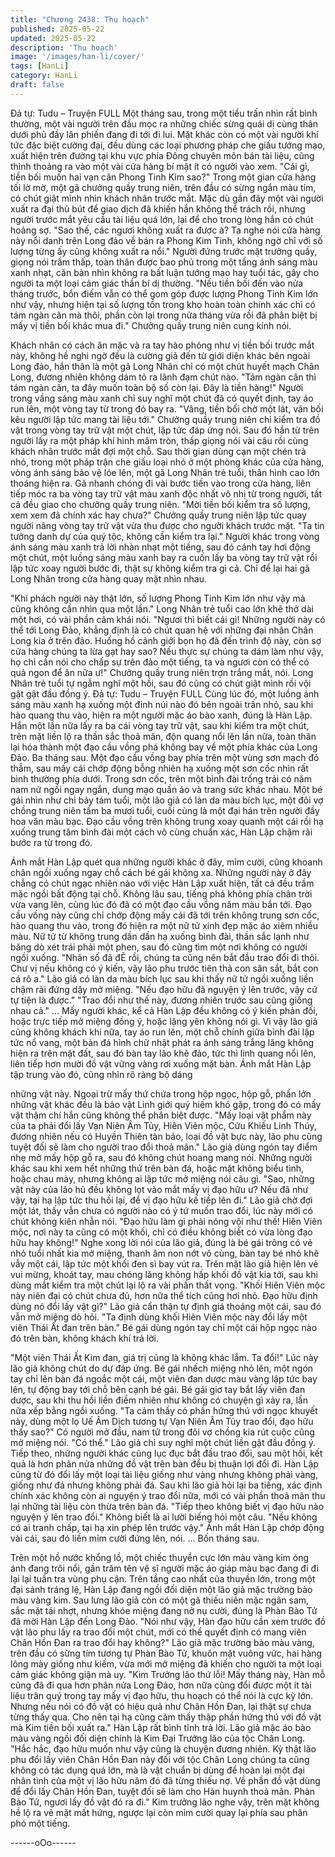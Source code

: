 ```yaml
---
title: "Chương 2438: Thu hoạch"
published: 2025-05-22
updated: 2025-05-22
description: 'Thu hoạch'
image: '/images/han-li/cover/'
tags: [HanLi]
category: HanLi
draft: false
---
```


Đả tự: Tudu – Truyện FULL
Một tháng sau, trong một tiểu trấn nhìn rất bình thường, một vài
người trên đầu mọc ra những chiếc sừng quái dị cùng thân dưới
phủ đầy lân phiến đang đi tới đi lui.
Mặt khác còn có một vài người khí tức đặc biệt cường đại, đều
dùng các loại phương pháp che giấu tướng mạo, xuất hiện trên
đường tại khu vực phía Đông chuyên môn bán tài liệu, cũng thỉnh
thoảng ra vào một vài cửa hàng bí mật ít có người vào xem.
"Cái gì, tiền bối muốn hai vạn cân Phong Tinh Kim sao?" Trong
một gian cửa hàng tối lờ mờ, một gã chưởng quầy trung niên,
trên đầu có sừng ngắn màu tím, có chút giật mình nhìn khách
nhân trước mắt.
Mặc dù gần đây một vài người xuất ra đại thủ bút để giao dịch đã
khiến hắn không thể trách rồi, nhưng người trước mắt yêu cầu tài
liệu quá lớn, lại để cho trong lòng hắn có chút hoảng sợ.
"Sao thế, các ngươi không xuất ra được à? Ta nghe nói cửa hàng
này nổi danh trên Long đảo về bán ra Phong Kim Tinh, không ngờ
chỉ với số lượng từng ấy cũng không xuất ra nổi." Người đứng
trước mặt trưởng quầy, giọng nói trầm thấp, toàn thân được bao
phủ trong một tầng ánh sáng màu xanh nhạt, căn bản nhìn không
ra bất luận tướng mạo hay tuổi tác, gây cho người ta một loại
cảm giác thần bí dị thường.
"Nếu tiền bối đến vào nửa tháng trước, bổn điếm vẫn có thể gom
góp được lượng Phong Tinh Kim lớn như vậy, nhưng hiện tại số
lượng tồn trong kho hoàn toàn chính xác chỉ có tám ngàn cân mà
thôi, phần còn lại trong nửa tháng vừa rồi đã phân biệt bị mấy vị
tiền bối khác mua đi." Chưởng quầy trung niên cung kính nói.

Khách nhân có cách ăn mặc và ra tay hào phóng như vị tiền bối
trước mắt này, không hề nghi ngờ đều là cường giả đến từ giới
diện khác bên ngoài Long đảo, hắn thân là một gã Long Nhân chỉ
có một chút huyết mạch Chân Long, đương nhiên không dám tỏ
ra lãnh đạm chút nào.
"Tám ngàn cân thì tám ngàn cân, ta đây muốn toàn bộ số còn lại.
Đây là tiền hàng!" Người trong vầng sáng màu xanh chỉ suy nghĩ
một chút đã có quyết định, tay áo run lên, một vòng tay từ trong
đó bay ra.
"Vâng, tiền bối chờ một lát, vãn bối kêu người lập tức mang tài
liệu tới." Chưởng quầy trung niên chỉ kiểm tra đồ vật trong vòng
tay trữ vật một chút, lập tức đáp ứng nói.
Sau đó hắn từ trên người lấy ra một pháp khí hình mâm tròn, thấp
giọng nói vài câu rồi cùng khách nhân trước mắt đợi một chỗ.
Sau thời gian dùng cạn một chén trà nhỏ, trong một pháp trận che
giấu loại nhỏ ở một phòng khác của cửa hàng, vòng ánh sáng
bảo vệ lóe lên, một gã Long Nhân trẻ tuổi, thân hình cao lớn
thoáng hiện ra.
Gã nhanh chóng đi vài bước tiến vào trong cửa hàng, liên tiếp
móc ra ba vòng tay trữ vật màu xanh độc nhất vô nhị từ trong
người, tất cả đều giao cho chưởng quầy trung niên.
"Mời tiền bối kiểm tra số lượng, xem xem đã chính xác hay
chưa?" Chưởng quầy trung niên lập tức quay người nâng vòng
tay trữ vật vừa thu được cho người khách trước mặt.
"Ta tin tưởng danh dự của quý tộc, không cần kiểm tra lại." Người
khác trong vòng ánh sáng màu xanh trả lời nhàn nhạt một tiếng,
sau đó cánh tay hơi động một chút, một luồng sáng màu xanh bay
ra cuốn lấy ba vòng tay trữ vật rồi lập tức xoay người bước đi,
thật sự không kiểm tra gì cả.
Chỉ để lại hai gã Long Nhân trong cửa hàng quay mặt nhìn nhau.

"Khí phách người này thật lớn, số lượng Phong Tinh Kim lớn như
vậy mà cũng không cần nhìn qua một lần." Long Nhân trẻ tuổi cao
lớn khẽ thở dài một hơi, có vài phần cảm khái nói.
"Ngươi thì biết cái gì! Những người này có thể tới Long Đảo,
khẳng định là có chút quan hệ với những đại nhân Chân Long kia
ở trên đảo. Huống hồ cảnh giới bọn họ đã đến trình độ này, còn
sợ cửa hàng chúng ta lừa gạt hay sao? Nếu thực sự chúng ta
dám làm như vậy, họ chỉ cần nói cho chấp sự trên đảo một tiếng,
ta và ngươi còn có thể có quả ngon để ăn nữa ư!" Chưởng quầy
trung niên trợn trắng mắt, nói.
Long Nhân trẻ tuổi tự ngẫm nghĩ một hồi, sau đó cũng có chút
giật mình rồi vội gật gật đầu đồng ý. Đả tự: Tudu – Truyện FULL
Cùng lúc đó, một luồng ánh sáng màu xanh hạ xuống một đỉnh
núi nào đó bên ngoài trấn nhỏ, sau khi hào quang thu vào, hiện ra
một người mặc áo bào xanh, đúng là Hàn Lập.
Hắn một lần nữa lấy ra ba cái vòng tay trữ vật, sau khi kiểm tra
một chút, trên mặt liền lộ ra thần sắc thoả mãn, độn quang nổi lên
lần nữa, toàn thân lại hóa thành một đạo cầu vồng phá không bay
về một phía khác của Long Đảo.
Ba tháng sau.
Một đạo cầu vồng bay phía trên một vùng sơn mạch đỏ thẫm, sau
mấy cái chớp động bỗng nhiên hạ xuống một sơn cốc nhìn rất
bình thường phía dưới.
Trong sơn cốc, trên một bình đài trống trải có năm nam nữ ngồi
ngay ngắn, dung mạo quần áo và trang sức khác nhau.
Một bé gái nhìn như chỉ bảy tám tuổi, một lão giả có làn da màu
bích lục, một đôi vợ chồng trung niên tầm ba mươi tuổi, cuối cùng
là một đại hán trên người đầy hoa văn màu bạc.
Đạo cầu vồng trên không trung xoay quanh một cái rồi hạ xuống
trung tâm bình đài một cách vô cùng chuẩn xác, Hàn Lập chậm
rãi bước ra từ trong đó.

Ánh mắt Hàn Lập quét qua những người khác ở đây, mỉm cười,
cũng khoanh chân ngồi xuống ngay chỗ cách bé gái không xa.
Những người này ở đây chẳng có chút ngạc nhiên nào với việc
Hàn Lập xuất hiện, tất cả đều trầm mặc ngồi bất động tại chỗ.
Không lâu sau, tiếng phá không phía chân trời vừa vang lên, cùng
lúc đó đã có một đạo cầu vồng năm màu bắn tới.
Đạo cầu vồng này cũng chỉ chớp động mấy cái đã tới trên không
trung sơn cốc, hào quang thu vào, trong đó hiện ra một nữ tử xinh
đẹp mặc áo xiêm nhiều màu.
Nữ tử từ không trung dần dần hạ xuống bình đài, thần sắc lạnh
như băng dò xét trái phải một phen, sau đó cũng tìm một nơi
không có người ngồi xuống.
"Nhân số đã đẼ rồi, chúng ta cũng nên bắt đầu trao đổi đi thôi.
Chư vị nếu không có ý kiến, vậy lão phu trước tiên thả con săn
sắt, bắt con cá rô a." Lão giả có làn da màu bích lục sau khi thấy
nữ tử ngồi xuống liền chậm rãi đứng dậy mở miệng.
"Nếu đạo hữu đã nguyện ý lên trước, vậy cứ tự tiện là được."
"Trao đổi như thế này, đương nhiên trước sau cũng giống nhau
cả."
…
Mấy người khác, kể cả Hàn Lập đều không có ý kiến phản đối,
hoặc trực tiếp mở miệng đồng ý, hoặc lặng yên không nói gì.
Vì vậy lão giả cũng không khách khí nữa, tay áo run lên, một chỗ
chính giữa bình đài lập tức nổ vang, một bàn đá hình chữ nhật
phát ra ánh sáng trắng lăng không hiện ra trên mặt đất, sau đó
bàn tay lão khẽ đảo, tức thì linh quang nổi lên, liên tiếp hơn mười
đồ vật vững vàng rơi xuống mặt bàn.
Ánh mắt Hàn Lập tập trung vào đó, cũng nhìn rõ ràng bộ dáng

những vật này.
Ngoại trừ mấy thứ chứa trong hộp ngọc, hộp gỗ, phần lớn những
vật khác đều là bảo vật Linh giới quý hiếm khó gặp, trong đó có
mấy vật thậm chí hắn cũng không thể phân biệt được.
"Mấy loại vật phẩm này của ta phải đổi lấy Vạn Niên Âm Tủy, Hiên
Viên mộc, Cửu Khiếu Linh Thúy, đương nhiên nếu có Huyền
Thiên tàn bảo, loại đồ vật bực này, lão phu cũng tuyệt đối sẽ làm
cho người trao đổi thoả mãn." Lão giả dùng ngón tay điểm nhẹ
mở mấy hộp gỗ ra, sau đó không chút hoang mang nói.
Những người khác sau khi xem hết những thứ trên bàn đá, hoặc
mặt không biểu tình, hoặc chau mày, nhưng không ai lập tức mở
miệng nói câu gì.
"Sao, những vật này của lão hủ đều không lọt vào mắt mấy vị đạo
hữu ư? Nếu đã như vậy, tại hạ lập tức thu hồi lại, để vị đạo hữu
kế tiếp lên đi." Lão giả chờ đợi một lát, thấy vẫn chưa có người
nào có ý tứ muốn trao đổi, lúc này mới có chút không kiên nhẫn
nói.
"Đạo hữu làm gì phải nóng vội như thế! Hiên Viên mộc, nơi này ta
cũng có một khối, chỉ có điều không biết có vừa lòng đạo hữu hay
không!" Nghe xong lời nói của lão giả, đúng là bé gái trông có vẻ
nhỏ tuổi nhất kia mở miệng, thanh âm non nớt vô cùng, bàn tay
bé nhỏ khẽ vẫy một cái, lập tức một khối đen sì bay vút ra.
Trên mặt lão giả hiện lên vẻ vui mừng, khoát tay, mau chóng lăng
không hấp khối đồ vật kia tới, sau khi dùng mắt kiểm tra một chút
lại lộ ra vài phần thất vọng.
"Khối Hiên Viên mộc này niên đại có chút chưa đủ, hơn nữa thể
tích cũng hơi nhỏ. Đạo hữu định dùng nó đổi lấy vật gì?" Lão giả
cẩn thận tự định giá thoáng một cái, sau đó vẫn mở miệng dò hỏi.
"Ta định dùng khối Hiên Viên mộc này đổi lấy một viên Thái Ất
đan trên bàn." Bé gái dùng ngón tay chỉ một cái hộp ngọc nào đó
trên bàn, không khách khí trả lời.

"Một viên Thái Ất Kim đan, giá trị cũng là không khác lắm. Ta đổi!"
Lúc này lão giả không chút do dự đáp ứng.
Bé gái nhếch miệng nhỏ lên, một ngón tay chỉ lên bàn đá ngoắc
một cái, một viên đan dược màu vàng lập tức bay lên, tự động
bay tới chỗ bên cạnh bé gái.
Bé gái giơ tay bắt lấy viên đan dược, sau khi thu hồi liền điềm
nhiên như không có chuyện gì xảy ra, lần nữa xếp bằng ngồi
xuống.
"Ta cảm thấy có phần hứng thú với ngọc khuyết này, dùng một lọ
Uế Âm Dịch tương tự Vạn Niên Âm Tủy trao đổi, đạo hữu thấy
sao?" Có người mở đầu, nam tử trong đôi vợ chồng kia rút cuộc
cũng mở miệng nói.
"Có thể." Lão giả chỉ suy nghĩ một chút liền gật đầu đồng ý.
Tiếp theo, những người khác cũng lục đục bắt đầu trao đổi, sau
một hồi, kết quả là hơn phân nửa những đồ vật trên bàn đều bị
thuận lợi đổi đi.
Hàn Lập cũng từ đó đổi lấy một loại tài liệu giống như vàng nhưng
không phải vàng, giống như đá nhưng không phải đá.
Sau khi lão giả hỏi lại ba tiếng, xác định chính xác không còn ai
nguyện ý trao đổi nữa, mới có vài phần thoả mãn thu lại những tài
liệu còn thừa trên bàn đá.
"Tiếp theo không biết vị đạo hữu nào nguyện ý lên trao đổi."
Không biết là ai lười biếng hỏi một câu.
"Nếu không có ai tranh chấp, tại hạ xin phép lên trước vậy." Ánh
mắt Hàn Lập chớp động vài cái, sau đó liền mỉm cười đứng lên,
nói.
...
Bốn tháng sau.

Trên một hồ nước khổng lồ, một chiếc thuyền cực lớn màu vàng
kim óng ánh đang trôi nổi, gần trăm tên vệ sĩ người mặc áo giáp
màu bạc đang đi đi lại lại tuần tra vùng phụ cận.
Trên tầng cao nhất của thuyền lớn, trong một đại sảnh tráng lệ,
Hàn Lập đang ngồi đối diện một lão giả mặc trường bào màu
vàng kim.
Sau lưng lão giả còn có một gã thiếu niên mặc ngân sam, sắc mặt
tái nhợt, nhưng khóe miệng đang nở nụ cười, đúng là Phàn Bào
Tử đã mời Hàn Lập đến Long Đảo.
"Nói như vậy, Hàn đạo hữu cần xem trước đồ vật lão phu lấy ra
trao đổi một chút, mới có thể quyết định có mang viên Chân Hồn
Đan ra trao đổi hay không?" Lão giả mặc trường bào màu vàng,
trên đầu có sừng tím tương tự Phàn Bào Tử, khuôn mặt vuông
vức, hai hàng lông mày giống như kiếm, vừa mới mở miệng đã
khiến cho người ta một loại cảm giác không giận mà uy.
"Kim Trưởng lão thứ lỗi! Mấy tháng này, Hàn mỗ cũng đã đi qua
hơn phân nửa Long Đảo, hơn nữa cũng đổi được một ít tài liệu
trân quý trong tay mấy vị đạo hữu, thu hoạch có thể nói là cực kỳ
lớn. Nhưng nếu nói có đồ vật có hiệu quả như Chân Hồn Đan, lại
thật sự chưa từng thấy qua. Cho nên tại hạ cũng cảm thấy thập
phần hứng thú với đồ vật mà Kim tiền bối xuất ra." Hàn Lập rất
bình tĩnh trả lời.
Lão giả mặc áo bào màu vàng ngồi đối diện chính là Kim Đại
Trưởng lão của tộc Chân Long.
"Hắc hắc, đạo hữu muốn như vậy cũng là chuyện đương nhiên.
Kỳ thật lão phu đổi lấy viên Chân Hồn Đan này đối với tộc Chân
Long chúng ta cũng không có tác dụng quá lớn, mà là vật chuẩn
bị dùng để hoàn lại một đại nhân tình của một vị lão hữu năm đó
đã từng thiếu nợ. Về phần đồ vật dùng để đổi lấy Chân Hồn Đan,
tuyệt đối sẽ làm cho Hàn huynh thoả mãn. Phàn Bào Tử, ngươi
lấy đồ vật đó ra đi." Kim trưởng lão nghe vậy, trên mặt không hề
lộ ra vẻ mặt mất hứng, ngược lại còn mỉm cười quay lại phía sau
phân phó một tiếng.

------oOo------
